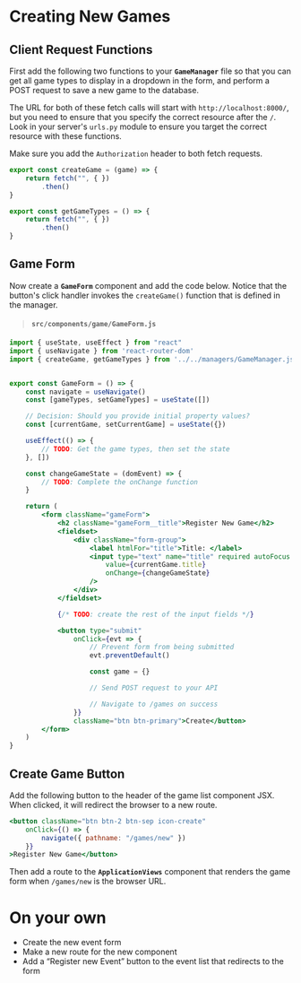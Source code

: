 # Creating New Games

## Client Request Functions

First add the following two functions to your **`GameManager`** file so that you can get all game types to display in a dropdown in the form, and perform a POST request to save a new game to the database.

The URL for both of these fetch calls will start with `http://localhost:8000/`, but you need to ensure that you specify the correct resource after the `/`. Look in your server's `urls.py` module to ensure you target the correct resource with these functions.

Make sure you add the `Authorization` header to both fetch requests.

```js
export const createGame = (game) => {
    return fetch("", { })
        .then()
}

export const getGameTypes = () => {
    return fetch("", { })
        .then()
}
```

## Game Form

Now create a **`GameForm`** component and add the code below. Notice that the button's click handler invokes the `createGame()` function that is defined in the manager.

> #### `src/components/game/GameForm.js`

```jsx
import { useState, useEffect } from "react"
import { useNavigate } from 'react-router-dom'
import { createGame, getGameTypes } from '../../managers/GameManager.js'


export const GameForm = () => {
    const navigate = useNavigate()
    const [gameTypes, setGameTypes] = useState([])

    // Decision: Should you provide initial property values?
    const [currentGame, setCurrentGame] = useState({})

    useEffect(() => {
        // TODO: Get the game types, then set the state
    }, [])

    const changeGameState = (domEvent) => {
        // TODO: Complete the onChange function
    }

    return (
        <form className="gameForm">
            <h2 className="gameForm__title">Register New Game</h2>
            <fieldset>
                <div className="form-group">
                    <label htmlFor="title">Title: </label>
                    <input type="text" name="title" required autoFocus className="form-control"
                        value={currentGame.title}
                        onChange={changeGameState}
                    />
                </div>
            </fieldset>

            {/* TODO: create the rest of the input fields */}

            <button type="submit"
                onClick={evt => {
                    // Prevent form from being submitted
                    evt.preventDefault()

                    const game = {}

                    // Send POST request to your API

                    // Navigate to /games on success
                }}
                className="btn btn-primary">Create</button>
        </form>
    )
}
```

## Create Game Button

Add the following button to the header of the game list component JSX. When clicked, it will redirect the browser to a new route.

```jsx
<button className="btn btn-2 btn-sep icon-create"
    onClick={() => {
        navigate({ pathname: "/games/new" })
    }}
>Register New Game</button>
```

Then add a route to the **`ApplicationViews`** component that renders the game form when `/games/new` is the browser URL.


# On your own

- Create the new event form
- Make a new route for the new component
- Add a “Register new Event” button to the event list that redirects to the form
